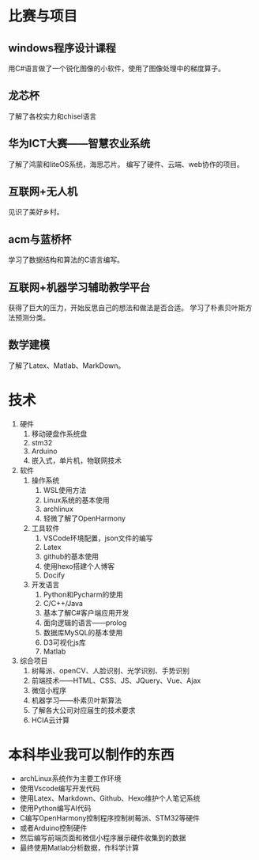 # 比赛与项目
## windows程序设计课程
用C#语言做了一个锐化图像的小软件，使用了图像处理中的梯度算子。

## 龙芯杯
了解了各校实力和chisel语言

## 华为ICT大赛——智慧农业系统
了解了鸿蒙和liteOS系统，海思芯片。
编写了硬件、云端、web协作的项目。

## 互联网+无人机
见识了美好乡村。

## acm与蓝桥杯
学习了数据结构和算法的C语言编写。

## 互联网+机器学习辅助教学平台
获得了巨大的压力，开始反思自己的想法和做法是否合适。
学习了朴素贝叶斯方法预测分类。

## 数学建模
了解了Latex、Matlab、MarkDown。

# 技术
1. 硬件
	1. 移动硬盘作系统盘
	2. stm32
	3. Arduino
	4. 嵌入式，单片机，物联网技术
2. 软件
	1. 操作系统
		1. WSL使用方法
		2. Linux系统的基本使用
		3. archlinux
		4. 轻微了解了OpenHarmony
	2. 工具软件
		1. VSCode环境配置，json文件的编写
		2. Latex
		3. github的基本使用
		4. 使用hexo搭建个人博客
		5. Docify
	3. 开发语言
		1. Python和Pycharm的使用
		2. C/C++/Java
		3. 基本了解C#客户端应用开发
		4. 面向逻辑的语言——prolog
		5. 数据库MySQL的基本使用
		6. D3可视化js库
		7. Matlab
3. 综合项目
	1. 树莓派、openCV、人脸识别、光学识别、手势识别
	2. 前端技术——HTML、CSS、JS、JQuery、Vue、Ajax
	3. 微信小程序
	4. 机器学习——朴素贝叶斯算法
	5. 了解各大公司对应届生的技术要求
	6. HCIA云计算


# 本科毕业我可以制作的东西
- archLinux系统作为主要工作环境
- 使用Vscode编写开发代码
- 使用Latex、Markdown、Github、Hexo维护个人笔记系统
- 使用Python编写AI代码
- C编写OpenHarmony控制程序控制树莓派、STM32等硬件
- 或者Arduino控制硬件
- 然后编写前端页面和微信小程序展示硬件收集到的数据
- 最终使用Matlab分析数据，作科学计算